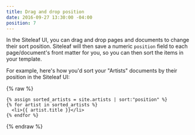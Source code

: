 ```yaml
---
title: Drag and drop position
date: 2016-09-27 13:30:00 -04:00
position: 7
---
```


In the Siteleaf UI, you can drag and drop pages and documents to change their sort position. Siteleaf will then save a numeric `position` field to each page/document's front matter for you, so you can then sort the items in your template. 

For example, here's how you'd sort your "Artists" documents by their position in the Siteleaf UI:

{% raw %}
```
{% assign sorted_artists = site.artists | sort:"position" %}
{% for artist in sorted_artists %}
  <li>{{ artist.title }}</li>
{% endfor %}
```
{% endraw %}